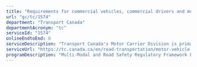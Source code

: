 ```yaml
---
title: "Requirements for commercial vehicles, commercial drivers and motor carriers"
url: "gc/tc/1574"
department: "Transport Canada"
departmentAcronym: "tc"
serviceId: "1574"
onlineEndtoEnd: 0
serviceDescription: "Transport Canada's Motor Carrier Division is primarily responsible for facilitating the reduction of fatalities, injuries and crashes involving large commercial trucks and buses in Canada. The Motor Carrier Division works closely with the provinces, territories and industry on rules and regulations governing the safe operation of commercial vehicles, drivers and operators."
serviceUrl: "https://tc.canada.ca/en/road-transportation/motor-vehicle-safety/motor-carriers-commercial-vehicles-drivers#wb-cont"
programDescription: "Multi-Modal and Road Safety Regulatory Framework Program"
---
```

